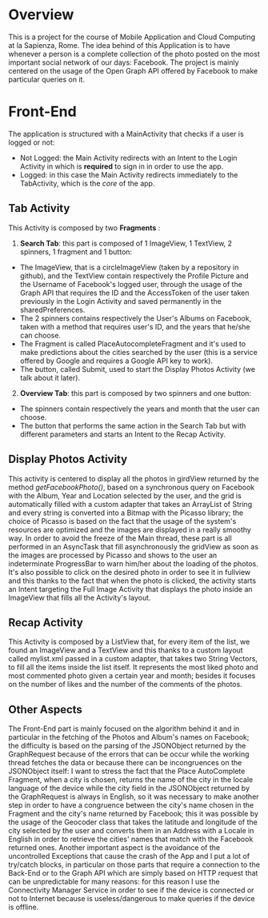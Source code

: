 # Overview
This is a project for the course of Mobile Application and Cloud Computing at la Sapienza, Rome.
The idea behind of this Application is to have whenever a person is a complete collection of the photo posted on the most important social network of our days: Facebook. The project is mainly centered on the usage of the Open Graph API offered by Facebook to make particular queries on it.

# Front-End
The application is structured with a MainActivity that checks if a user is logged or not:
* Not Logged: the Main Activity redirects with an Intent to the Login Activity in which is **required** to sign in in order to use the app.
* Logged: in this case the Main Activity redirects immediately to the TabActivity, which is the *core* of the app.

## Tab Activity
This Activity is composed by two **Fragments** :

1. **Search Tab**: this part is composed of 1 ImageView, 1 TextView, 2 spinners, 1 fragment and 1 button: 
* The ImageView, that is a circleImageView (taken by a repository in github), and the TextView contain respectively the Profile Picture and the Username of Facebook's logged user, through the usage of the Graph API that requires the ID and the AccessToken of the user taken previously in the Login Activity and saved permanently in the sharedPreferences.
* The 2 spinners contains respectively the User's Albums on Facebook, taken with a method that requires user's ID, and the years that he/she can choose.
* The Fragment is called PlaceAutocompleteFragment and it's used to make predictions about the cities searched by the user (this is a service offered by Google and requires a Google API key to work).
* The button, called Submit, used to start the Display Photos Activity (we talk about it later).

2. **Overview Tab**: this part is composed by two spinners and one button:
* The spinners contain respectively the years and month that the user can choose.
* The button that performs the same action in the Search Tab but with different parameters and starts an Intent to the Recap Activity.

## Display Photos Activity
This activity is centered to display all the photos in girdView returned by the method *getFacebookPhoto()*, based on a synchronous query on Facebook with the Album, Year and Location selected by the user, and the grid is automatically filled with a custom adapter that takes an ArrayList of String and every string is converted into a Bitmap with the Picasso library; the choice of Picasso is based on the fact that the usage of the system's resources are optimized and the images are displayed in a really smoothy way. In order to avoid the freeze of the Main thread, these part is all performed in an AsyncTask that fill asynchronously the gridView as soon as the images are processed by Picasso and shows to the user an indeterminate ProgressBar to warn him/her about the loading of the photos. It's also possible to click on the desired photo in order to see it in fullview and this thanks to the fact that when the photo is clicked, the activity starts an Intent targeting the Full Image Activity that displays the photo inside an ImageView that fills all the Activity's layout.

## Recap Activity
This Activity is composed by a ListView that, for every item of the list, we found an ImageView and a TextView and this thanks to a custom layout called mylist.xml passed in a custom adapter, that takes two String Vectors, to fill all the items inside the list itself.
It represents the most liked photo and most commented photo given a certain year and month; besides it focuses on the number of likes and the number of the comments of the photos.

## Other Aspects
The Front-End part is mainly focused on the algorithm behind it and in particular in the fetching of the Photos and Album's names on Facebook; the difficulty is based on the parsing of the JSONObject returned by the GraphRequest because of the errors that can be occur while the working thread fetches the data or because there can be incongruences on the JSONObject itself: I want to stress the fact that the Place AutoComplete Fragment, when a city is chosen, returns the name of the city in the locale language of the device while the city field in the JSONObject returned by the GraphRequest is always in English, so it was necessary to make another step in order to have a congruence between the city's name chosen in the Fragment and the city's name returned by Facebook; this it was possible by the usage of the Geocoder class that takes the latitude and longitude of the city selected by the user and converts them in an Address with a Locale in English in order to retrieve the cities' names that match with the Facebook returned ones. 
Another important aspect is the avoidance of the uncontrolled Exceptions that cause the crash of the App and I put a lot of try/catch blocks, in particular on those parts that require a connection to the Back-End or to the Graph API which are simply  based on HTTP request that can be unpredictable for many reasons: for this reason I use the Connectivity Manager Service in order to see if the device is connected or not to Internet because is useless/dangerous to make queries if the device is offline. 

 
